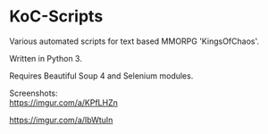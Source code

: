 # KoC-Scripts
Various automated scripts for text based MMORPG 'KingsOfChaos'.

Written in Python 3.

Requires Beautiful Soup 4 and Selenium modules. 

Screenshots:  
   https://imgur.com/a/KPfLHZn       

   https://imgur.com/a/IbWtuIn
